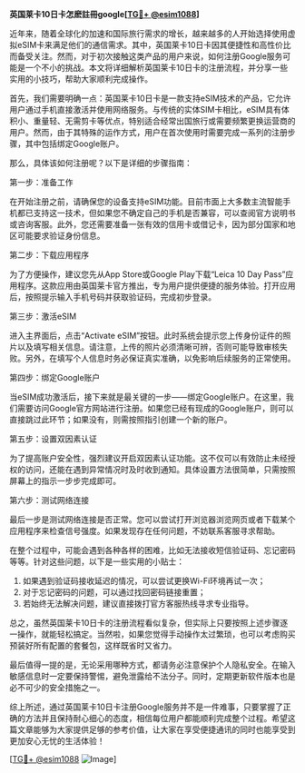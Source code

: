 **英国莱卡10日卡怎麽註冊google[[TG💪+ @esim1088](https://t.me/s/esim1088)]**

近年来，随着全球化的加速和国际旅行需求的增长，越来越多的人开始选择使用虚拟eSIM卡来满足他们的通信需求。其中，英国莱卡10日卡因其便捷性和高性价比而备受关注。然而，对于初次接触这类产品的用户来说，如何注册Google服务可能是一个不小的挑战。本文将详细解析英国莱卡10日卡的注册流程，并分享一些实用的小技巧，帮助大家顺利完成操作。

首先，我们需要明确一点：英国莱卡10日卡是一款支持eSIM技术的产品，它允许用户通过手机直接激活并使用网络服务。与传统的实体SIM卡相比，eSIM具有体积小、重量轻、无需剪卡等优点，特别适合经常出国旅行或需要频繁更换运营商的用户。然而，由于其特殊的运作方式，用户在首次使用时需要完成一系列的注册步骤，其中包括绑定Google账户。

那么，具体该如何注册呢？以下是详细的步骤指南：

第一步：准备工作

在开始注册之前，请确保您的设备支持eSIM功能。目前市面上大多数主流智能手机都已支持这一技术，但如果您不确定自己的手机是否兼容，可以查阅官方说明书或咨询客服。此外，您还需要准备一张有效的信用卡或借记卡，因为部分国家和地区可能要求验证身份信息。

第二步：下载应用程序

为了方便操作，建议您先从App Store或Google Play下载“Leica 10 Day Pass”应用程序。这款应用由英国莱卡官方推出，专为用户提供便捷的服务体验。打开应用后，按照提示输入手机号码并获取验证码，完成初步登录。

第三步：激活eSIM

进入主界面后，点击“Activate eSIM”按钮。此时系统会提示您上传身份证件的照片以及填写相关信息。请注意，上传的照片必须清晰可辨，否则可能导致审核失败。另外，在填写个人信息时务必保证真实准确，以免影响后续服务的正常使用。

第四步：绑定Google账户

当eSIM成功激活后，接下来就是最关键的一步——绑定Google账户。在这里，我们需要访问Google官方网站进行注册。如果您已经有现成的Google账户，则可以直接跳过此环节；如果没有，则需按照指引创建一个新的账户。

第五步：设置双因素认证

为了提高账户安全性，强烈建议开启双因素认证功能。这不仅可以有效防止未经授权的访问，还能在遇到异常情况时及时收到通知。具体设置方法很简单，只需按照屏幕上的指示一步步完成即可。

第六步：测试网络连接

最后一步是测试网络连接是否正常。您可以尝试打开浏览器浏览网页或者下载某个应用程序来检查信号强度。如果发现存在任何问题，不妨联系客服寻求帮助。

在整个过程中，可能会遇到各种各样的困难，比如无法接收短信验证码、忘记密码等等。针对这些问题，以下是一些实用的小贴士：

1. 如果遇到验证码接收延迟的情况，可以尝试更换Wi-Fi环境再试一次；
2. 对于忘记密码的问题，可以通过找回密码链接重置；
3. 若始终无法解决问题，建议直接拨打官方客服热线寻求专业指导。

总之，虽然英国莱卡10日卡的注册流程看似复杂，但实际上只要按照上述步骤逐一操作，就能轻松搞定。当然啦，如果您觉得手动操作太过繁琐，也可以考虑购买预装好所有配置的套餐包，这样既省时又省力。

最后值得一提的是，无论采用哪种方式，都请务必注意保护个人隐私安全。在输入敏感信息时一定要保持警惕，避免泄露给不法分子。同时，定期更新软件版本也是必不可少的安全措施之一。

综上所述，通过英国莱卡10日卡注册Google服务并不是一件难事，只要掌握了正确的方法并且保持耐心细心的态度，相信每位用户都能顺利完成整个过程。希望这篇文章能够为大家提供足够的参考价值，让大家在享受便捷通讯的同时也能享受到更加安心无忧的生活体验！

[[TG💪+ @esim1088](https://t.me/s/esim1088) ![Image](https://i.postimg.cc/4NQfJmqS/Snipaste-2025-05-13-00-14-12.png)]